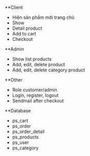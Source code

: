 **Client
- Hiện sản phẩm mới trang chủ
- Show 
- Detail product
- Add to cart
- Checkout

**Admin
- Show list products
- Add, edit, delete product
- Add, edit, delete category product

**Other
- Role customer/admin
- Login, register, logout
- Sendmail after checkout

**Database
- ps_cart
- ps_order
- ps_order_detail
- ps_products
- ps_user
- ps_category
